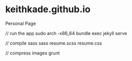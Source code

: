 keithkade.github.io
===================

Personal Page

// run the app
sudo arch -x86_64 bundle exec jekyll serve

// compile sass
sass resume.scss resume.css  

// compress images
grunt
